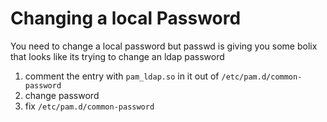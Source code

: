 # Changing a local Password

You need to change a local password but passwd is giving you some bolix that looks like its trying
to change an ldap password

1. comment the entry with `pam_ldap.so` in it out of `/etc/pam.d/common-password`
2. change password
3. fix `/etc/pam.d/common-password`
